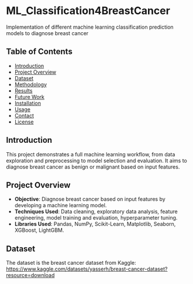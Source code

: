 # ML_Classification4BreastCancer
Implementation of different machine learning classification prediction models to diagnose breast cancer

## Table of Contents
- [Introduction](#introduction)
- [Project Overview](#project-overview)
- [Dataset](#dataset)
- [Methodology](#methodology)
- [Results](#results)
- [Future Work](#future-work)
- [Installation](#installation)
- [Usage](#usage)
- [Contact](#contact)
- [License](#license)

## Introduction
This project demonstrates a full machine learning workflow, from data exploration and preprocessing to model selection and evaluation. It aims to diagnose breast cancer as benign or malignant based on input features.

## Project Overview
- **Objective**: Diagnose breast cancer based on input features by developing a machine learning model.
- **Techniques Used**: Data cleaning, exploratory data analysis, feature engineering, model training and evaluation, hyperparameter tuning.
- **Libraries Used**: Pandas, NumPy, Scikit-Learn, Matplotlib, Seaborn, XGBoost, LightGBM.


## Dataset 
The dataset is the breast cancer dataset from Kaggle:  
https://www.kaggle.com/datasets/yasserh/breast-cancer-dataset?resource=download


